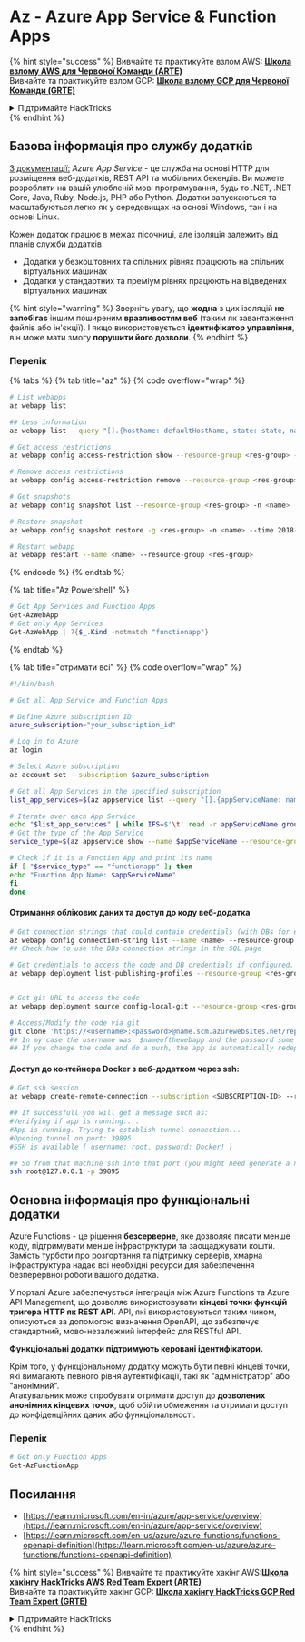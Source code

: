 # Az - Azure App Service & Function Apps

{% hint style="success" %}
Вивчайте та практикуйте взлом AWS: <img src="/.gitbook/assets/image.png" alt="" data-size="line">[**Школа взлому AWS для Червоної Команди (ARTE)**](https://training.hacktricks.xyz/courses/arte)<img src="/.gitbook/assets/image.png" alt="" data-size="line">\
Вивчайте та практикуйте взлом GCP: <img src="/.gitbook/assets/image (2).png" alt="" data-size="line">[**Школа взлому GCP для Червоної Команди (GRTE)**<img src="/.gitbook/assets/image (2).png" alt="" data-size="line">](https://training.hacktricks.xyz/courses/grte)

<details>

<summary>Підтримайте HackTricks</summary>

* Перевірте [**плани підписки**](https://github.com/sponsors/carlospolop)!
* **Приєднуйтесь до** 💬 [**групи Discord**](https://discord.gg/hRep4RUj7f) або [**групи telegram**](https://t.me/peass) або **слідкуйте** за нами на **Twitter** 🐦 [**@hacktricks\_live**](https://twitter.com/hacktricks\_live)**.**
* **Поширюйте хакерські трюки, надсилаючи PR до** [**HackTricks**](https://github.com/carlospolop/hacktricks) та [**HackTricks Cloud**](https://github.com/carlospolop/hacktricks-cloud) репозиторіїв GitHub.

</details>
{% endhint %}

## Базова інформація про службу додатків

[З документації:](https://learn.microsoft.com/en-us/azure/app-service/overview) _Azure App Service_ - це служба на основі HTTP для розміщення веб-додатків, REST API та мобільних бекендів. Ви можете розробляти на вашій улюбленій мові програмування, будь то .NET, .NET Core, Java, Ruby, Node.js, PHP або Python. Додатки запускаються та масштабуються легко як у середовищах на основі Windows, так і на основі Linux.

Кожен додаток працює в межах пісочниці, але ізоляція залежить від планів служби додатків

* Додатки у безкоштовних та спільних рівнях працюють на спільних віртуальних машинах
* Додатки у стандартних та преміум рівнях працюють на відведених віртуальних машинах

{% hint style="warning" %}
Зверніть увагу, що **жодна** з цих ізоляцій **не запобігає** іншим поширеним **вразливостям веб** (таким як завантаження файлів або ін'єкції). І якщо використовується **ідентифікатор управління**, він може мати змогу **порушити його дозволи**.
{% endhint %}

### Перелік

{% tabs %}
{% tab title="az" %}
{% code overflow="wrap" %}
```bash
# List webapps
az webapp list

## Less information
az webapp list --query "[].{hostName: defaultHostName, state: state, name: name, resourcegroup: resourceGroup}"

# Get access restrictions
az webapp config access-restriction show --resource-group <res-group> -n <name>

# Remove access restrictions
az webapp config access-restriction remove --resource-group <res-group> -n <name> --rule-name <rule-name>

# Get snapshots
az webapp config snapshot list --resource-group <res-group> -n <name>

# Restore snapshot
az webapp config snapshot restore -g <res-group> -n <name> --time 2018-12-11T23:34:16.8388367

# Restart webapp
az webapp restart --name <name> --resource-group <res-group>
```
{% endcode %}
{% endtab %}

{% tab title="Az Powershell" %}
```powershell
# Get App Services and Function Apps
Get-AzWebApp
# Get only App Services
Get-AzWebApp | ?{$_.Kind -notmatch "functionapp"}
```
{% endtab %}

{% tab title="отримати всі" %}
{% code overflow="wrap" %}
```bash
#!/bin/bash

# Get all App Service and Function Apps

# Define Azure subscription ID
azure_subscription="your_subscription_id"

# Log in to Azure
az login

# Select Azure subscription
az account set --subscription $azure_subscription

# Get all App Services in the specified subscription
list_app_services=$(az appservice list --query "[].{appServiceName: name, group: resourceGroup}" -o tsv)

# Iterate over each App Service
echo "$list_app_services" | while IFS=$'\t' read -r appServiceName group; do
# Get the type of the App Service
service_type=$(az appservice show --name $appServiceName --resource-group $group --query "kind" -o tsv)

# Check if it is a Function App and print its name
if [ "$service_type" == "functionapp" ]; then
echo "Function App Name: $appServiceName"
fi
done
```
#### Отримання облікових даних та доступ до коду веб-додатка
```bash
# Get connection strings that could contain credentials (with DBs for example)
az webapp config connection-string list --name <name> --resource-group <res-group>
## Check how to use the DBs connection strings in the SQL page

# Get credentials to access the code and DB credentials if configured.
az webapp deployment list-publishing-profiles --resource-group <res-group> -n <name>


# Get git URL to access the code
az webapp deployment source config-local-git --resource-group <res-group> -n <name>

# Access/Modify the code via git
git clone 'https://<username>:<password>@name.scm.azurewebsites.net/repo-name.git'
## In my case the username was: $nameofthewebapp and the password some random chars
## If you change the code and do a push, the app is automatically redeployed
```
#### Доступ до контейнера Docker з веб-додатком через ssh:
```bash
# Get ssh session
az webapp create-remote-connection --subscription <SUBSCRIPTION-ID> --resource-group <RG-NAME> -n <APP-SERVICE-NAME>

## If successfull you will get a message such as:
#Verifying if app is running....
#App is running. Trying to establish tunnel connection...
#Opening tunnel on port: 39895
#SSH is available { username: root, password: Docker! }

## So from that machine ssh into that port (you might need generate a new ssh session to the jump host)
ssh root@127.0.0.1 -p 39895
```
## Основна інформація про функціональні додатки

Azure Functions - це рішення **безсерверне**, яке дозволяє писати менше коду, підтримувати менше інфраструктури та заощаджувати кошти. Замість турботи про розгортання та підтримку серверів, хмарна інфраструктура надає всі необхідні ресурси для забезпечення безперервної роботи вашого додатка.

У порталі Azure забезпечується інтеграція між Azure Functions та Azure API Management, що дозволяє використовувати **кінцеві точки функцій тригера HTTP як REST API**. API, які використовуються таким чином, описуються за допомогою визначення OpenAPI, що забезпечує стандартний, мово-незалежний інтерфейс для RESTful API.

**Функціональні додатки підтримують керовані ідентифікатори.**

Крім того, у функціональному додатку можуть бути певні кінцеві точки, які вимагають певного рівня аутентифікації, такі як "адміністратор" або "анонімний". \
Атакувальник може спробувати отримати доступ до **дозволених анонімних кінцевих точок**, щоб обійти обмеження та отримати доступ до конфіденційних даних або функціональності.

### Перелік
```powershell
# Get only Function Apps
Get-AzFunctionApp
```
## Посилання

* [https://learn.microsoft.com/en-in/azure/app-service/overview](https://learn.microsoft.com/en-in/azure/app-service/overview)
* [https://learn.microsoft.com/en-us/azure/azure-functions/functions-openapi-definition](https://learn.microsoft.com/en-us/azure/azure-functions/functions-openapi-definition)

{% hint style="success" %}
Вивчайте та практикуйте хакінг AWS:<img src="/.gitbook/assets/image.png" alt="" data-size="line">[**Школа хакінгу HackTricks AWS Red Team Expert (ARTE)**](https://training.hacktricks.xyz/courses/arte)<img src="/.gitbook/assets/image.png" alt="" data-size="line">\
Вивчайте та практикуйте хакінг GCP: <img src="/.gitbook/assets/image (2).png" alt="" data-size="line">[**Школа хакінгу HackTricks GCP Red Team Expert (GRTE)**<img src="/.gitbook/assets/image (2).png" alt="" data-size="line">](https://training.hacktricks.xyz/courses/grte)

<details>

<summary>Підтримайте HackTricks</summary>

* Перевірте [**плани підписки**](https://github.com/sponsors/carlospolop)!
* **Приєднуйтесь до** 💬 [**групи Discord**](https://discord.gg/hRep4RUj7f) або [**групи Telegram**](https://t.me/peass) або **слідкуйте** за нами на **Twitter** 🐦 [**@hacktricks\_live**](https://twitter.com/hacktricks\_live)**.**
* **Поширюйте хакінг-прийоми, надсилаючи PR до** [**HackTricks**](https://github.com/carlospolop/hacktricks) та [**HackTricks Cloud**](https://github.com/carlospolop/hacktricks-cloud) репозиторіїв на GitHub.

</details>
{% endhint %}

